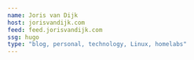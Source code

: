 ```yaml
---
name: Joris van Dijk
host: jorisvandijk.com
feed: feed.jorisvandijk.com
ssg: hugo
type: "blog, personal, technology, Linux, homelabs"
---
```

